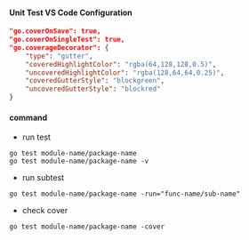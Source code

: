 #### Unit Test VS Code Configuration
```json
"go.coverOnSave": true,
"go.coverOnSingleTest": true,
"go.coverageDecorator": {
    "type": "gutter",
    "coveredHighlightColor": "rgba(64,128,128,0.5)",
    "uncoveredHighlightColor": "rgba(128,64,64,0.25)",        
    "coveredGutterStyle": "blockgreen",
    "uncoveredGutterStyle": "blockred"
}
```

#### command

* run test
```
go test module-name/package-name
go test module-name/package-name -v
```
* run subtest
```
go test module-name/package-name -run="func-name/sub-name"
```
* check cover
```
go test module-name/package-name -cover
```
